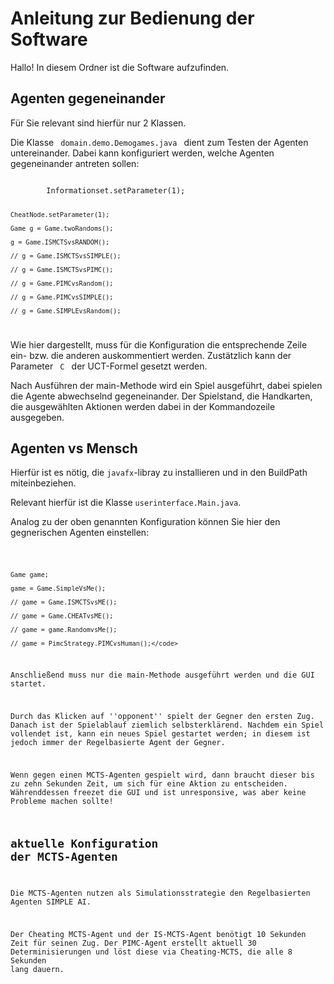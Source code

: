 # Anleitung zur Bedienung der Software

Hallo! In diesem Ordner ist die Software aufzufinden.

## Agenten gegeneinander

Für Sie relevant sind hierfür nur 2 Klassen.

Die Klasse <code> domain.demo.Demogames.java </code>  dient zum Testen der Agenten untereinander. Dabei kann konfiguriert werden, welche Agenten gegeneinander antreten sollen: 

<code> 		
		Informationset.setParameter(1);
					
	CheatNode.setParameter(1);
	
    Game g = Game.twoRandoms();

    g = Game.ISMCTSvsRANDOM();

    // g = Game.ISMCTSvsSIMPLE();

    // g = Game.ISMCTSvsPIMC();

    // g = Game.PIMCvsRandom();

    // g = Game.PIMCvsSIMPLE();

    // g = Game.SIMPLEvsRandom();
</code>

Wie hier dargestellt, muss für die Konfiguration die entsprechende Zeile ein- bzw. die anderen auskommentiert werden. Zustätzlich kann der Parameter <code> C </code> der UCT-Formel gesetzt werden. 

Nach Ausführen der main-Methode wird ein Spiel ausgeführt, dabei spielen die Agente abwechselnd gegeneinander. Der Spielstand, die Handkarten, die ausgewählten Aktionen werden dabei in der Kommandozeile ausgegeben.

## Agenten vs Mensch 

Hierfür ist es nötig, die <code>javafx</code>-libray zu installieren und in den BuildPath miteinbeziehen.

Relevant hierfür ist die Klasse <code>userinterface.Main.java</code>. 

Analog zu der oben genannten Konfiguration können Sie hier den gegnerischen Agenten einstellen: 

<code>

	Game game;

    game = Game.SimpleVsMe();

    // game = Game.ISMCTSvsME();

    // game = Game.CHEATvsME();

    // game = game.RandomvsMe();

    // game = PimcStrategy.PIMCvsHuman();</code>

Anschließend muss nur die main-Methode ausgeführt werden und die GUI startet.

Durch das Klicken auf ''opponent'' spielt der Gegner den ersten Zug. Danach ist der Spielablauf ziemlich selbsterklärend. Nachdem ein Spiel vollendet ist, kann ein neues Spiel gestartet werden; in diesem ist jedoch immer der Regelbasierte Agent der Gegner.

Wenn gegen einen MCTS-Agenten gespielt wird, dann braucht dieser bis zu zehn Sekunden Zeit, um sich für eine Aktion zu entscheiden. Währenddessen freezet die GUI und ist unresponsive, was aber keine Probleme machen sollte!

## aktuelle Konfiguration der MCTS-Agenten

Die MCTS-Agenten nutzen als Simulationsstrategie den Regelbasierten Agenten SIMPLE AI.

Der Cheating MCTS-Agent und der IS-MCTS-Agent benötigt 10 Sekunden Zeit für seinen Zug. 
Der PIMC-Agent erstellt aktuell 30 Determinisierungen und löst diese via Cheating-MCTS, die alle 8 Sekunden lang dauern. 
